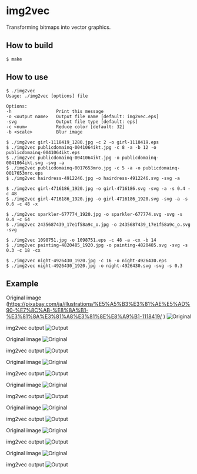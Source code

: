 # img2vec

Transforming bitmaps into vector graphics.

## How to build

```
$ make
```

## How to use

```
$ ./img2vec
Usage: ./img2vec [options] file

Options:
-h                 Print this message
-o <output name>   Output file name [default: img2vec.eps]
-svg               Output file type [default: eps]
-c <num>           Reduce color [default: 32]
-b <scale>         Blur image

$ ./img2vec girl-1118419_1280.jpg -c 2 -o girl-1118419.eps
$ ./img2vec publicdomainq-0041064ikt.jpg -c 8 -a -b 12 -o publicdomainq-0041064ikt.eps
$ ./img2vec publicdomainq-0041064ikt.jpg -o publicdomainq-0041064ikt.svg -svg -a
$ ./img2vec publicdomainq-0017653mro.jpg -c 5 -a -o publicdomainq-0017653mro.eps
$ ./img2vec hairdress-4912246.jpg -o hairdress-4912246.svg -svg -a

$ ./img2vec girl-4716186_1920.jpg -o girl-4716186.svg -svg -a -s 0.4 -c 48
$ ./img2vec girl-4716186_1920.jpg -o girl-4716186_1920.svg -svg -a -s 0.6 -c 48 -x

$ ./img2vec sparkler-677774_1920.jpg -o sparkler-677774.svg -svg -s 0.4 -c 64
$ ./img2vec 2435687439_17e1f58a9c_o.jpg -o 2435687439_17e1f58a9c_o.svg -svg

$ ./img2vec 1098751.jpg -o 1098751.eps -c 48 -a -cx -b 14
$ ./img2vec painting-4820485_1920.jpg -o painting-4820485.svg -svg -s 0.3 -c 18 -cx

$ ./img2vec night-4926430_1920.jpg -c 16 -o night-4926430.eps
$ ./img2vec night-4926430_1920.jpg -o night-4926430.svg -svg -s 0.3
```

## Example

Original image (https://pixabay.com/ja/illustrations/%E5%A5%B3%E3%81%AE%E5%AD%90-%E7%8C%AB-%E8%8A%B1-%E3%81%8A%E3%81%A8%E3%81%8E%E8%A9%B1-1118419/
)
![Original](girl-1118419_1280.jpg)

img2vec output
![Output](girl-1118419.svg)

Original image
![Original](publicdomainq-0041064ikt.jpg)

img2vec output
![Output](publicdomainq-0041064ikt.svg)

Original image
![Original](publicdomainq-0017653mro.jpg)

img2vec output
![Output](publicdomainq-0017653mro.svg)

Original image
![Original](night-4926430_1920.jpg)

img2vec output
![Output](night-4926430.svg)

Original image
![Original](girl-4716186_1920.jpg)

img2vec output
![Output](girl-4716186.svg)

Original image
![Original](sparkler-677774_1920.jpg)

img2vec output
![Output](sparkler-677774.svg)

Original image
![Original](2435687439_17e1f58a9c_o.jpg)

img2vec output
![Output](2435687439_17e1f58a9c_o.svg)

